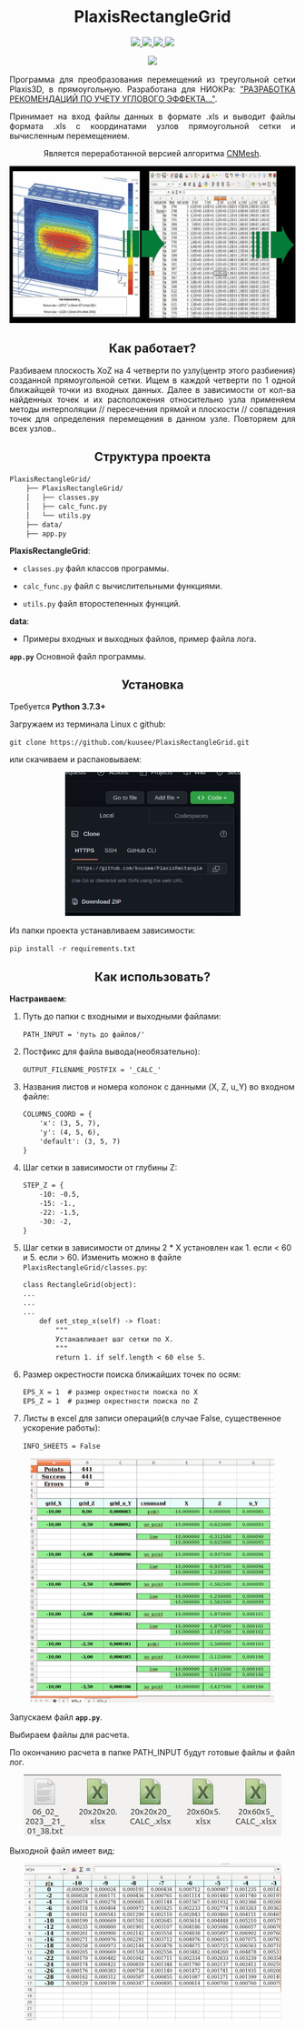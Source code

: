 <h1 align="center">PlaxisRectangleGrid</h1>
</p>


<p align=center>
    <a target="_blank" href="#" title="top language">
        <img src="https://img.shields.io/github/languages/top/kuusee/PlaxisRectangleGrid?color=lightgrey">
    </a>
    <a target="_blank" href="https://www.python.org/downloads/release/python-373/" title="top language version">
        <img src="https://img.shields.io/badge/python-3.7.3-blue.svg">
    </a>
    <a target="_blank" href="https://opensource.org/licenses/MIT" title="License: MIT">
        <img src="https://img.shields.io/badge/License-MIT-blue.svg">
    </a>
    <a target="_blank" href="#" title="repo size">
        <img src="https://img.shields.io/github/repo-size/kuusee/PlaxisRectangleGrid?color=red">
    </a>
</p>

<p align=center>
    <a target="_blank" href="https://t.me/Imbestmanofplanet" title="Telegram">
        <img src="https://img.shields.io/badge/Telegram-2CA5E0?style=for-the-badge&logo=telegram&logoColor=white">
    </a> 
</p>

<p align="justify"> Программа для преобразования перемещений из треугольной сетки Plaxis3D, в прямоугольную. Разработана для НИОКРа: <a target="_blank" href="https://www.elibrary.ru/item.asp?id=42396478">"РАЗРАБОТКА РЕКОМЕНДАЦИЙ ПО УЧЕТУ УГЛОВОГО ЭФФЕКТА..."</a>.
</p>
<p align="justify">Принимает на вход файлы данных в формате .xls и выводит файлы формата .xls с координатами узлов прямоугольной сетки и вычисленным перемещением.
</p>
<p align=center>Является переработанной версией алгоритма
    <a target="_blank" href="https://github.com/kuusee/CNMesh">CNMesh</a>.
</p>

<p align=center>
    <img src="./img/prd800.gif" width="800" height="276">
</p>


<h2 align="center">Как работает?</h2>
<p align="justify">Разбиваем плоскость XoZ на 4 четверти по узлу(центр этого разбиения) созданной прямоугольной сетки. Ищем в каждой четверти по 1 одной ближайщей точки из входных данных. Далее в зависимости от кол-ва найденных точек и их расположения относительно узла применяем методы интерполяции // пересечения прямой и плоскости // совпадения точек для определения перемещения в данном узле. Повторяем для всех узлов.</a>.

<h2 align="center">Структура проекта</h2>

```
PlaxisRectangleGrid/
    ├── PlaxisRectangleGrid/
    │   ├── classes.py
    │   ├── calc_func.py
    │   └── utils.py
    ├── data/
    ├── app.py
```


**PlaxisRectangleGrid**:

- `classes.py` файл классов программы.


- `calc_func.py` файл с вычислительными функциями.


- `utils.py` файл второстепенных функций.



**data**:

- Примеры входных и выходных файлов, пример файла лога.

**`app.py`** Основной файл программы.

<h2 align="center">Установка</h2>

Требуется **Python 3.7.3+**

Загружаем из терминала Linux с github:

`git clone https://github.com/kuusee/PlaxisRectangleGrid.git`

или скачиваем и распаковываем:

<p align=center>
    <img src="./img/download.jpg" width="309" height="253">
</p>


Из папки проекта устанавливаем зависимости:

`pip install -r requirements.txt`



<h2 align="center">Как использовать?</h2>

**Настраиваем:**

1) Путь до папки с входными и выходными файлами: 
    
    `PATH_INPUT = 'путь до файлов/'`


2) Постфикс для файла вывода(необязательно):

    `OUTPUT_FILENAME_POSTFIX = '_CALC_'` 


3) Названия листов и номера колонок с данными (X, Z, u_Y) во входном файле:

    ```
    COLUMNS_COORD = {
        'x': (3, 5, 7),
        'y': (4, 5, 6),
        'default': (3, 5, 7)
    }
    ```

4) Шаг сетки в зависимости от глубины Z:
    
    ```
    STEP_Z = {
        -10: -0.5,
        -15: -1.,
        -22: -1.5,
        -30: -2,
    }
    ```

5) Шаг сетки в зависимости от длины 2 * X установлен как 1. если < 60 и 5. если > 60. Изменить можно в файле `PlaxisRectangleGrid/classes.py`:

    ```
    class RectangleGrid(object):
    ...
    ...
    ...
        def set_step_x(self) -> float:
            """
            Устанавливает шаг сетки по X.
            """
            return 1. if self.length < 60 else 5.

    ```

6) Размер окрестности поиска ближайших точек по осям:

    ```
    EPS_X = 1  # размер окрестности поиска по X
    EPS_Z = 1  # размер окрестности поиска по Z
    ```

7) Листы в excel для записи операций(в случае False, существенное ускорение работы):

    `INFO_SHEETS = False`

<p align=center>
    <img src="./img/sheet_info.jpg" width="430" height="430">
</p>




Запускаем файл **`app.py`**.

Выбираем файлы для расчета.


По окончанию расчета в папке PATH_INPUT будут готовые файлы и файл лог.
<p align=center>
    <img src="./img/Output.jpg" width="454" height="108">
</p>


Выходной файл имеет вид:
<p align=center>
    <img src="./img/result.jpg" width="453" height="276">
</p>
